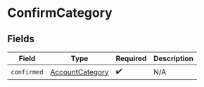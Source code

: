 # ConfirmCategory


## Fields

| Field                                                     | Type                                                      | Required                                                  | Description                                               |
| --------------------------------------------------------- | --------------------------------------------------------- | --------------------------------------------------------- | --------------------------------------------------------- |
| `confirmed`                                               | [AccountCategory](../../models/shared/accountcategory.md) | :heavy_check_mark:                                        | N/A                                                       |